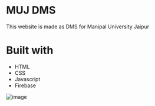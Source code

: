 # MUJ DMS
This website is made as DMS for Manipal University Jaipur

# Built with
- HTML
- CSS
- Javascript
- Firebase

![image](https://i.imgur.com/qgboJ2L.png)